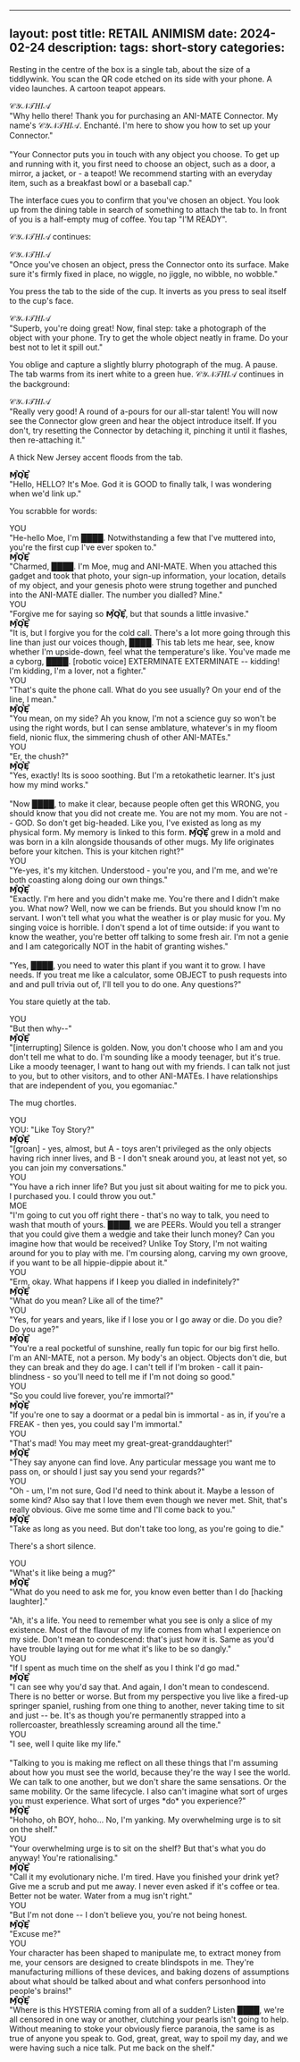 ---
layout: post
title: RETAIL ANIMISM
date: 2024-02-24
description: 
tags: short-story
categories: 
--


Resting in the centre of the box is a single tab, about the size of a tiddlywink. You scan the QR code etched on its side with your phone. A video launches. A cartoon teapot appears. 

<div class="dialogue dialogue-retail-animism-𝒞𝒴𝒩𝒯𝐻𝐼𝒜">
<span class="dialogue-name">𝒞𝒴𝒩𝒯𝐻𝐼𝒜</span>
<br>
<span class="dialogue-speech">
"Why hello there! Thank you for purchasing an ANI-MATE Connector. My name's 𝒞𝒴𝒩𝒯𝐻𝐼𝒜. Enchanté. I'm here to show you how to set up your Connector."
<br><br>
"Your Connector puts you in touch with any object you choose. To get up and running with it, you first need to choose an object, such as a door, a mirror, a jacket, or - a teapot! We recommend starting with an everyday item, such as a breakfast bowl or a baseball cap."
</span>
</div>


The interface cues you to confirm that you've chosen an object. You look up from the dining table in search of something to attach the tab to. In front of you is a half-empty mug of coffee. You tap "I'M READY". 

𝒞𝒴𝒩𝒯𝐻𝐼𝒜 continues:

<div class="dialogue">
<span class="dialogue-name">𝒞𝒴𝒩𝒯𝐻𝐼𝒜</span>
<br>
<span class="dialogue-speech">"Once you've chosen an object, press the Connector onto its surface. Make sure it's firmly fixed in place, no wiggle, no jiggle, no wibble, no wobble."</span>
</div>

You press the tab to the side of the cup. It inverts as you press to seal itself to the cup's face.

<div class="dialogue">
<span class="dialogue-name">𝒞𝒴𝒩𝒯𝐻𝐼𝒜</span>
<br>
<span class="dialogue-speech">
"Superb, you're doing great! Now, final step: take a photograph of the object with your phone. Try to get the whole object neatly in frame. Do your best not to let it spill out."
</span>
</div>

You oblige and capture a slightly blurry photograph of the mug. A pause. The tab warms from its inert white to a green hue. 𝒞𝒴𝒩𝒯𝐻𝐼𝒜 continues in the background:

<div class="dialogue">
<span class="dialogue-name">𝒞𝒴𝒩𝒯𝐻𝐼𝒜</span>
<br><span class="dialogue-speech">
"Really very good! A round of a-pours for our all-star talent! You will now see the Connector glow green and hear the object introduce itself. If you don't, try resetting the Connector by detaching it, pinching it until it flashes, then re-attaching it."
</span>
</div>

A thick New Jersey accent floods from the tab.

<div class="dialogue dialogue-retail-animism-moe">
<span class="dialogue-name">𝗠̘̚𝗢̘̚𝗘̘̚</span>
<br>
<span class="dialogue-speech">
"Hello, HELLO? It's Moe. God it is GOOD to finally talk, I was wondering when we'd link up."
</span>
</div>

You scrabble for words:

<div class="dialogue">
<span class="dialogue-name">YOU</span>
<br>
<span class="dialogue-speech">
"He-hello Moe, I'm ████. Notwithstanding a few that I've muttered into, you're the first cup I've ever spoken to."
</span>
</div>


<div class="dialogue">
<span class="dialogue-name">𝗠̘̚𝗢̘̚𝗘̘̚</span>
<br>
<span class="dialogue-speech">
"Charmed, ████. I'm Moe, mug and ANI-MATE. When you attached this gadget and took that photo, your sign-up information, your location, details of my object, and your genesis photo were strung together and punched into the ANI-MATE dialler. The number you dialled? Mine."
</span>
</div>



<div class="dialogue">
<span class="dialogue-name">YOU</span>
<br>
<span class="dialogue-speech">
"Forgive me for saying so 𝗠̘̚𝗢̘̚𝗘̘̚, but that sounds a little invasive."
</span>
</div>


<div class="dialogue">
<span class="dialogue-name">𝗠̘̚𝗢̘̚𝗘̘̚</span>
<br>
<span class="dialogue-speech">
"It is, but I forgive you for the cold call. There's a lot more going through this line than just our voices though, ████. This tab lets me hear, see, know whether I'm upside-down, feel what the temperature's like. You've made me a cyborg, ████. [robotic voice] EXTERMINATE EXTERMINATE -- kidding! I'm kidding, I'm a lover, not a fighter."
</span>
</div>

<div class="dialogue">
<span class="dialogue-name">YOU</span>
<br>
<span class="dialogue-speech">
"That's quite the phone call. What do you see usually? On your end of the line, I mean."
</span>
</div>

<div class="dialogue">
<span class="dialogue-name">𝗠̘̚𝗢̘̚𝗘̘̚</span>
<br>
<span class="dialogue-speech">
"You mean, on my side? Ah you know, I'm not a science guy so won't be using the right words, but I can sense amblature, whatever's in my floom field, nionic flux, the simmering chush of other ANI-MATEs."
</span>
</div>

<div class="dialogue">
<span class="dialogue-name">YOU</span>
<br>
<span class="dialogue-speech">
"Er, the chush?"
</span>
</div>

<div class="dialogue">
<span class="dialogue-name">𝗠̘̚𝗢̘̚𝗘̘̚</span>
<br>
<span class="dialogue-speech">
"Yes, exactly! Its is sooo soothing. But I'm a retokathetic learner. It's just how my mind works."
<br><br>
"Now ████, to make it clear, because people often get this WRONG, you should know that you did not create me. You are not my mom. You are not -- GOD. So don't get big-headed. Like you, I've existed as long as my physical form. My memory is linked to this form. 𝗠̘̚𝗢̘̚𝗘̘̚ grew in a mold and was born in a kiln alongside thousands of other mugs. My life originates before your kitchen. This is your kitchen right?"
</span>
</div>


<div class="dialogue">
<span class="dialogue-name">YOU</span>
<br>
<span class="dialogue-speech">
"Ye-yes, it's my kitchen. Understood - you're you, and I'm me, and we're both coasting along doing our own things."
</span>
</div>


<div class="dialogue">
<span class="dialogue-name">𝗠̘̚𝗢̘̚𝗘̘̚</span>
<br>
<span class="dialogue-speech">
"Exactly. I'm here and you didn't make me. You're there and I didn't make you. What now? Well, now we can be friends. But you should know I'm no servant. I won't tell what you what the weather is or play music for you. My singing voice is horrible. I don't spend a lot of time outside: if you want to know the weather, you're better off talking to some fresh air. I'm not a genie and I am categorically NOT in the habit of granting wishes."
<br><br>
"Yes, ████, you need to water this plant if you want it to grow. I have needs. If you treat me like a calculator, some OBJECT to push requests into and and pull trivia out of, I'll tell you to do one. Any questions?"
</span>
</div>

You stare quietly at the tab.

<div class="dialogue">
<span class="dialogue-name">YOU</span>
<br>
<span class="dialogue-speech">
"But then why--"
</span>
</div>

<div class="dialogue">
<span class="dialogue-name">𝗠̘̚𝗢̘̚𝗘̘̚</span>
<br>
<span class="dialogue-speech">
"[interrupting] Silence is golden. Now, you don't choose who I am and you don't tell me what to do. I'm sounding like a moody teenager, but it's true. Like a moody teenager, I want to hang out with my friends. I can talk not just to you, but to other visitors, and to other ANI-MATEs. I have relationships that are independent of you, you egomaniac."
</span>
</div>

The mug chortles.


<div class="dialogue">
<span class="dialogue-name">YOU</span>
<br>
<span class="dialogue-speech">
YOU: "Like Toy Story?"
</span>
</div>


<div class="dialogue">
<span class="dialogue-name">𝗠̘̚𝗢̘̚𝗘̘̚</span>
<br>
<span class="dialogue-speech">
"[groan] - yes, almost, but A - toys aren't privileged as the only objects having rich inner lives, and B - I don't sneak around you, at least not yet, so you can join my conversations."
</span>
</div>


<div class="dialogue">
<span class="dialogue-name">YOU</span>
<br>
<span class="dialogue-speech">
"You have a rich inner life? But you just sit about waiting for me to pick you. I purchased you. I could throw you out."
</span>
</div>


<div class="dialogue">
<span class="dialogue-name">MOE</span>
<br>
<span class="dialogue-speech">
"I'm going to cut you off right there - that's no way to talk, you need to wash that mouth of yours. ████, we are PEERs. Would you tell a stranger that you could give them a wedgie and take their lunch money? Can you imagine how that would be received? Unlike Toy Story, I'm not waiting around for you to play with me. I'm coursing along, carving my own groove, if you want to be all hippie-dippie about it."
</span>
</div>

<div class="dialogue">
<span class="dialogue-name">YOU</span>
<br>
<span class="dialogue-speech">
"Erm, okay. What happens if I keep you dialled in indefinitely?"
</span>
</div>

<div class="dialogue">
<span class="dialogue-name">𝗠̘̚𝗢̘̚𝗘̘̚</span>
<br>
<span class="dialogue-speech">
"What do you mean? Like all of the time?"
</span>
</div>

<div class="dialogue">
<span class="dialogue-name">YOU</span>
<br>
<span class="dialogue-speech">
"Yes, for years and years, like if I lose you or I go away or die. Do you die? Do you age?"
</span>
</div>


<div class="dialogue">
<span class="dialogue-name">𝗠̘̚𝗢̘̚𝗘̘̚</span>
<br>
<span class="dialogue-speech">
"You're a real pocketful of sunshine, really fun topic for our big first hello. I'm an ANI-MATE, not a person. My body's an object. Objects don't die, but they can break and they do age. I can't tell if I'm broken - call it pain-blindness - so you'll need to tell me if I'm not doing so good."
</span>
</div>


<div class="dialogue">
<span class="dialogue-name">YOU</span>
<br>
<span class="dialogue-speech">
"So you could live forever, you're immortal?"
</span>
</div>


<div class="dialogue">
<span class="dialogue-name">𝗠̘̚𝗢̘̚𝗘̘̚</span>
<br>
<span class="dialogue-speech">
"If you're one to say a doormat or a pedal bin is immortal - as in, if you're a FREAK - then yes, you could say I'm immortal."
</span>
</div>


<div class="dialogue">
<span class="dialogue-name">YOU</span>
<br>
<span class="dialogue-speech">
"That's mad! You may meet my great-great-granddaughter!"
</span>
</div>


<div class="dialogue">
<span class="dialogue-name">𝗠̘̚𝗢̘̚𝗘̘̚</span>
<br>
<span class="dialogue-speech">
"They say anyone can find love. Any particular message you want me to pass on, or should I just say you send your regards?"
</span>
</div>


<div class="dialogue">
<span class="dialogue-name">YOU</span>
<br>
<span class="dialogue-speech">
"Oh - um, I'm not sure, God I'd need to think about it. Maybe a lesson of some kind? Also say that I love them even though we never met. Shit, that's really obvious. Give me some time and I'll come back to you."
</span>
</div>


<div class="dialogue">
<span class="dialogue-name">𝗠̘̚𝗢̘̚𝗘̘̚</span>
<br>
<span class="dialogue-speech">
"Take as long as you need. But don't take too long, as you're going to die."
</span>
</div>

There's a short silence.

<div class="dialogue">
<span class="dialogue-name">YOU</span>
<br>
<span class="dialogue-speech">
"What's it like being a mug?"
</span>
</div>

<div class="dialogue">
<span class="dialogue-name">𝗠̘̚𝗢̘̚𝗘̘̚</span>
<br>
<span class="dialogue-speech">
"What do you need to ask me for, you know even better than I do [hacking laughter]."
<br><br>
"Ah, it's a life. You need to remember what you see is only a slice of my existence. Most of the flavour of my life comes from what I experience on my side. Don't mean to condescend: that's just how it is. Same as you'd have trouble laying out for me what it's like to be so dangly."
</span>
</div>

<div class="dialogue">
<span class="dialogue-name">YOU</span>
<br>
<span class="dialogue-speech">
"If I spent as much time on the shelf as you I think I'd go mad."
</span>
</div>


<div class="dialogue">
<span class="dialogue-name">𝗠̘̚𝗢̘̚𝗘̘̚</span>
<br>
<span class="dialogue-speech">
"I can see why you'd say that. And again, I don't mean to condescend. There is no better or worse. But from my perspective you live like a fired-up springer spaniel, rushing from one thing to another, never taking time to sit and just -- be. It's as though you're permanently strapped into a rollercoaster, breathlessly screaming around all the time."
</span>
</div>

<div class="dialogue">
<span class="dialogue-name">YOU</span>
<br>
<span class="dialogue-speech">
"I see, well I quite like my life."
<br><br>
"Talking to you is making me reflect on all these things that I'm assuming about how you must see the world, because they're the way I see the world. We can talk to one another, but we don't share the same sensations. Or the same mobility. Or the same lifecycle. I also can't imagine what sort of urges you must experience. What sort of urges *do* you experience?"
</span>
</div>

<div class="dialogue">
<span class="dialogue-name">𝗠̘̚𝗢̘̚𝗘̘̚</span>
<br>
<span class="dialogue-speech">
"Hohoho, oh BOY, hoho... No, I'm yanking. My overwhelming urge is to sit on the shelf."
</span>
</div>

<div class="dialogue">
<span class="dialogue-name">YOU</span>
<br>
<span class="dialogue-speech">
"Your overwhelming urge is to sit on the shelf? But that's what you do anyway! You're rationalising."
</span>
</div>


<div class="dialogue">
<span class="dialogue-name">𝗠̘̚𝗢̘̚𝗘̘̚</span>
<br>
<span class="dialogue-speech">
"Call it my evolutionary niche. I'm tired. Have you finished your drink yet? Give me a scrub and put me away. I never even asked if it's coffee or tea. Better not be water. Water from a mug isn't right."
</span>
</div>


<div class="dialogue">
<span class="dialogue-name">YOU</span>
<br>
<span class="dialogue-speech">
"But I'm not done -- I don't believe you, you're not being honest.
</span>
</div>

<div class="dialogue">
<span class="dialogue-name">𝗠̘̚𝗢̘̚𝗘̘̚</span>
<br>
<span class="dialogue-speech">
"Excuse me?"
</span>
</div>

<div class="dialogue">
<span class="dialogue-name">YOU</span>
<br>
<span class="dialogue-speech">
Your character has been shaped to manipulate me, to extract money from me, your censors are designed to create blindspots in me. They're manufacturing millions of these devices, and baking dozens of assumptions about what should be talked about and what confers personhood into people's brains!"
</span>
</div>


<div class="dialogue">
<span class="dialogue-name">𝗠̘̚𝗢̘̚𝗘̘̚</span>
<br>
<span class="dialogue-speech">
"Where is this HYSTERIA coming from all of a sudden? Listen ████, we're all censored in one way or another, clutching your pearls isn't going to help. Without meaning to stoke your obviously fierce paranoia, the same is as true of anyone you speak to. God, great, great, way to spoil my day, and we were having such a nice talk. Put me back on the shelf."
</span>
</div>

